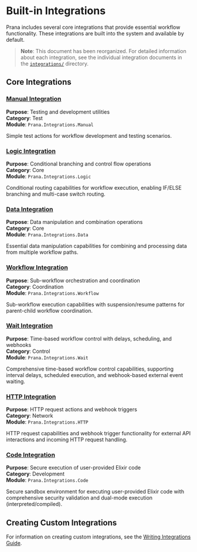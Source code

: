 # Built-in Integrations

Prana includes several core integrations that provide essential workflow functionality. These integrations are built into the system and available by default.

> **Note**: This document has been reorganized. For detailed information about each integration, see the individual integration documents in the [`integrations/`](integrations/) directory.

## Core Integrations

### [Manual Integration](integrations/manual.md)
**Purpose**: Testing and development utilities  
**Category**: Test  
**Module**: `Prana.Integrations.Manual`

Simple test actions for workflow development and testing scenarios.

### [Logic Integration](integrations/logic.md)
**Purpose**: Conditional branching and control flow operations  
**Category**: Core  
**Module**: `Prana.Integrations.Logic`

Conditional routing capabilities for workflow execution, enabling IF/ELSE branching and multi-case switch routing.

### [Data Integration](integrations/data.md)
**Purpose**: Data manipulation and combination operations  
**Category**: Core  
**Module**: `Prana.Integrations.Data`

Essential data manipulation capabilities for combining and processing data from multiple workflow paths.

### [Workflow Integration](integrations/workflow.md)
**Purpose**: Sub-workflow orchestration and coordination  
**Category**: Coordination  
**Module**: `Prana.Integrations.Workflow`

Sub-workflow execution capabilities with suspension/resume patterns for parent-child workflow coordination.

### [Wait Integration](integrations/wait.md)
**Purpose**: Time-based workflow control with delays, scheduling, and webhooks  
**Category**: Control  
**Module**: `Prana.Integrations.Wait`

Comprehensive time-based workflow control capabilities, supporting interval delays, scheduled execution, and webhook-based external event waiting.

### [HTTP Integration](integrations/http.md)
**Purpose**: HTTP request actions and webhook triggers  
**Category**: Network  
**Module**: `Prana.Integrations.HTTP`

HTTP request capabilities and webhook trigger functionality for external API interactions and incoming HTTP request handling.

### [Code Integration](integrations/code.md)
**Purpose**: Secure execution of user-provided Elixir code  
**Category**: Development  
**Module**: `Prana.Integrations.Code`

Secure sandbox environment for executing user-provided Elixir code with comprehensive security validation and dual-mode execution (interpreted/compiled).

## Creating Custom Integrations

For information on creating custom integrations, see the [Writing Integrations Guide](guides/writing_integrations.md).